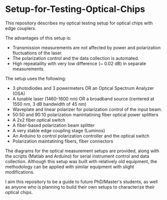 # Setup-for-Testing-Optical-Chips
This repository describes my optical testing setup for optical chips with edge couplers.

The advantages of this setup is:
- Transmission measurements are not affected by power and polarization fluctuations of the laser.
- The polarization control and the data collection is automated.
- High repeataility with very low difference (~ 0.02 dB) in separate measurements.

The setup uses the following:
- 3 photodiodes and 3 powermeters OR an Optical Spectrum Analyzer (OSA)
- A tunable laser (1460-1600 nm) OR a broadband source (centered at 1550 nm, 3 dB bandwidth of 45 nm)
- Waveplate and linear polarizer for polarization control of the input beam.
- 50:50 and 90:10 polarization manintatining fiber optical power splitters
- A 2x2 fiber optical switch
- A fiber-based polarization beam splitter
- A very stable edge coupling stage (Luminos)
- An Arduino to control polarization controller and the optical switch
- Polarization maintatining fibers, fiber connectors

The diagrams for the optical measurement setups are provided, along with the scripts (Matlab and Arduino) for serial instrument control and data collection. Although this setup was built with relatively old equipment, the methodology can be applied with similar equipment with slight modifications.

I aim this repository to be a guide to future PhD/Master's students, as well as anyone who is planning to build their own setups to characterize their optical chips.
